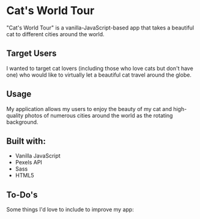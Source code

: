 # Cat's World Tour

"Cat's World Tour" is a vanilla-JavaScript-based app that takes a beautiful cat to different cities around the world.

## Target Users
I wanted to target cat lovers (including those who love cats but don't have one) who would like to virtually let a beautiful cat travel around the globe. 

## Usage
My application allows my users to enjoy the beauty of my cat and high-quality photos of numerous cities around the world as the rotating background.

## Built with:
- Vanilla JavaScript
- Pexels API
- Sass
- HTML5

## To-Do's
Some things I'd love to include to improve my app:

